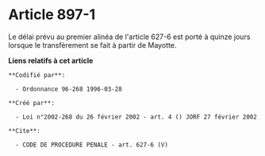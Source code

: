 # Article 897-1

Le délai prévu au premier alinéa de l'article 627-6 est porté à quinze jours lorsque le transfèrement se fait à partir de
Mayotte.

**Liens relatifs à cet article**

	**Codifié par**:

	  - Ordonnance 96-268 1996-03-28

	**Créé par**:

	  - Loi n°2002-268 du 26 février 2002 - art. 4 () JORF 27 février 2002

	**Cite**:

	  - CODE DE PROCEDURE PENALE - art. 627-6 (V)
